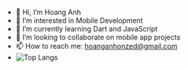 - 👋 Hi, I’m Hoang Anh  
- 👀 I’m interested in Mobile Development  
- 🌱 I’m currently learning Dart and JavaScript  
- 💞️ I’m looking to collaborate on mobile app projects  
- 📫 How to reach me: [hoanganhonzed@gmail.com](mailto:hoanganhonzed@gmail.com)
- ![Top Langs](https://github-readme-stats.vercel.app/api/top-langs/?username=nhoxlovew&layout=compact)
<!---
nhoxlovew/nhoxlovew is a ✨ special ✨ repository because its `README.md` (this file) appears on your GitHub profile.
You can click the Preview link to take a look at your changes.
--->
